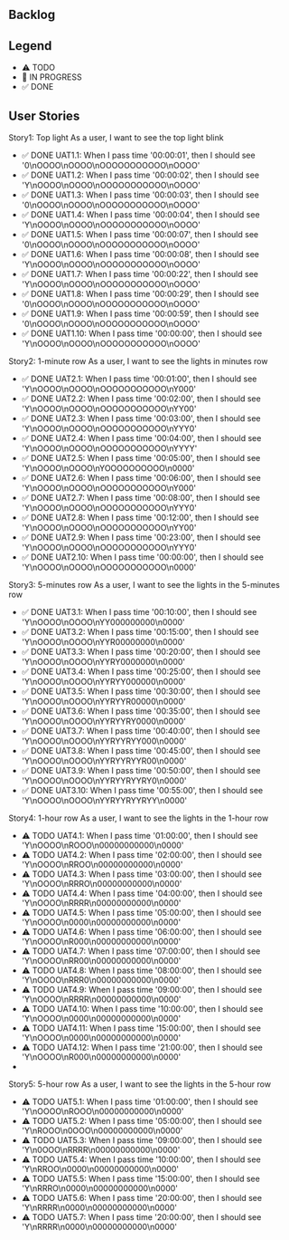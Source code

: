 ## Backlog

## Legend
- ⚠ TODO
- 🚧 IN PROGRESS
- ✅ DONE

## User Stories

Story1: Top light
As a user, I want to see the top light blink

- ✅ DONE UAT1.1: When I pass time '00:00:01', then I should see '0\nOOOO\nOOOO\nOOOOOOOOOOO\nOOOO'
- ✅ DONE UAT1.2: When I pass time '00:00:02', then I should see 'Y\nOOOO\nOOOO\nOOOOOOOOOOO\nOOOO'
- ✅ DONE UAT1.3: When I pass time '00:00:03', then I should see '0\nOOOO\nOOOO\nOOOOOOOOOOO\nOOOO'
- ✅ DONE UAT1.4: When I pass time '00:00:04', then I should see 'Y\nOOOO\nOOOO\nOOOOOOOOOOO\nOOOO'
- ✅ DONE UAT1.5: When I pass time '00:00:07', then I should see '0\nOOOO\nOOOO\nOOOOOOOOOOO\nOOOO'
- ✅ DONE UAT1.6: When I pass time '00:00:08', then I should see 'Y\nOOOO\nOOOO\nOOOOOOOOOOO\nOOOO'
- ✅ DONE UAT1.7: When I pass time '00:00:22', then I should see 'Y\nOOOO\nOOOO\nOOOOOOOOOOO\nOOOO'
- ✅ DONE UAT1.8: When I pass time '00:00:29', then I should see '0\nOOOO\nOOOO\nOOOOOOOOOOO\nOOOO'
- ✅ DONE UAT1.9: When I pass time '00:00:59', then I should see '0\nOOOO\nOOOO\nOOOOOOOOOOO\nOOOO'
- ✅ DONE UAT1.10: When I pass time '00:00:00', then I should see 'Y\nOOOO\nOOOO\nOOOOOOOOOOO\nOOOO'


Story2: 1-minute row
As a user, I want to see the lights in minutes row

- ✅ DONE UAT2.1: When I pass time '00:01:00', then I should see 'Y\nOOOO\nOOOO\nOOOOOOOOOOO\nY000'
- ✅ DONE UAT2.2: When I pass time '00:02:00', then I should see 'Y\nOOOO\nOOOO\nOOOOOOOOOOO\nYY00'
- ✅ DONE UAT2.3: When I pass time '00:03:00', then I should see 'Y\nOOOO\nOOOO\nOOOOOOOOOOO\nYYY0'
- ✅ DONE UAT2.4: When I pass time '00:04:00', then I should see 'Y\nOOOO\nOOOO\nOOOOOOOOOOO\nYYYY'
- ✅ DONE UAT2.5: When I pass time '00:05:00', then I should see 'Y\nOOOO\nOOOO\nYOOOOOOOOOO\n0000'
- ✅ DONE UAT2.6: When I pass time '00:06:00', then I should see 'Y\nOOOO\nOOOO\nOOOOOOOOOOO\nY000'
- ✅ DONE UAT2.7: When I pass time '00:08:00', then I should see 'Y\nOOOO\nOOOO\nOOOOOOOOOOO\nYYY0'
- ✅ DONE UAT2.8: When I pass time '00:12:00', then I should see 'Y\nOOOO\nOOOO\nOOOOOOOOOOO\nYY00'
- ✅ DONE UAT2.9: When I pass time '00:23:00', then I should see 'Y\nOOOO\nOOOO\nOOOOOOOOOOO\nYYY0'
- ✅ DONE UAT2.10: When I pass time '00:00:00', then I should see 'Y\nOOOO\nOOOO\nOOOOOOOOOOO\n0000'

Story3: 5-minutes row
As a user, I want to see the lights in the 5-minutes row

- ✅ DONE UAT3.1: When I pass time '00:10:00', then I should see 'Y\nOOOO\nOOOO\nYY000000000\n0000'
- ✅ DONE UAT3.2: When I pass time '00:15:00', then I should see 'Y\nOOOO\nOOOO\nYYR00000000\n0000'
- ✅ DONE UAT3.3: When I pass time '00:20:00', then I should see 'Y\nOOOO\nOOOO\nYYRY0000000\n0000'
- ✅ DONE UAT3.4: When I pass time '00:25:00', then I should see 'Y\nOOOO\nOOOO\nYYRYY000000\n0000'
- ✅ DONE UAT3.5: When I pass time '00:30:00', then I should see 'Y\nOOOO\nOOOO\nYYRYYR00000\n0000'
- ✅ DONE UAT3.6: When I pass time '00:35:00', then I should see 'Y\nOOOO\nOOOO\nYYRYYRY0000\n0000'
- ✅ DONE UAT3.7: When I pass time '00:40:00', then I should see 'Y\nOOOO\nOOOO\nYYRYYRYY000\n0000'
- ✅ DONE UAT3.8: When I pass time '00:45:00', then I should see 'Y\nOOOO\nOOOO\nYYRYYRYYR00\n0000'
- ✅ DONE UAT3.9: When I pass time '00:50:00', then I should see 'Y\nOOOO\nOOOO\nYYRYYRYYRY0\n0000'
- ✅ DONE UAT3.10: When I pass time '00:55:00', then I should see 'Y\nOOOO\nOOOO\nYYRYYRYYRYY\n0000'


Story4: 1-hour row
As a user, I want to see the lights in the 1-hour row

- ⚠ TODO UAT4.1: When I pass time '01:00:00', then I should see 'Y\nOOOO\nROOO\n00000000000\n0000'
- ⚠ TODO UAT4.2: When I pass time '02:00:00', then I should see 'Y\nOOOO\nRROO\n00000000000\n0000'
- ⚠ TODO UAT4.3: When I pass time '03:00:00', then I should see 'Y\nOOOO\nRRRO\n00000000000\n0000'
- ⚠ TODO UAT4.4: When I pass time '04:00:00', then I should see 'Y\nOOOO\nRRRR\n00000000000\n0000'
- ⚠ TODO UAT4.5: When I pass time '05:00:00', then I should see 'Y\nOOOO\n0000\n00000000000\n0000'
- ⚠ TODO UAT4.6: When I pass time '06:00:00', then I should see 'Y\nOOOO\nR000\n00000000000\n0000'
- ⚠ TODO UAT4.7: When I pass time '07:00:00', then I should see 'Y\nOOOO\nRR00\n00000000000\n0000'
- ⚠ TODO UAT4.8: When I pass time '08:00:00', then I should see 'Y\nOOOO\nRRR0\n00000000000\n0000'
- ⚠ TODO UAT4.9: When I pass time '09:00:00', then I should see 'Y\nOOOO\nRRRR\n00000000000\n0000'
- ⚠ TODO UAT4.10: When I pass time '10:00:00', then I should see 'Y\nOOOO\n0000\n00000000000\n0000'
- ⚠ TODO UAT4.11: When I pass time '15:00:00', then I should see 'Y\nOOOO\n0000\n00000000000\n0000'
- ⚠ TODO UAT4.12: When I pass time '21:00:00', then I should see 'Y\nOOOO\nR000\n00000000000\n0000'
- 
Story5: 5-hour row
As a user, I want to see the lights in the 5-hour row

- ⚠ TODO UAT5.1: When I pass time '01:00:00', then I should see 'Y\nOOOO\nROOO\n00000000000\n0000'
- ⚠ TODO UAT5.2: When I pass time '05:00:00', then I should see 'Y\nROOO\n0OOO\n00000000000\n0000'
- ⚠ TODO UAT5.3: When I pass time '09:00:00', then I should see 'Y\n0OOO\nRRRR\n00000000000\n0000'
- ⚠ TODO UAT5.4: When I pass time '10:00:00', then I should see 'Y\nRROO\n0000\n00000000000\n0000'
- ⚠ TODO UAT5.5: When I pass time '15:00:00', then I should see 'Y\nRRRO\n0000\n00000000000\n0000'
- ⚠ TODO UAT5.6: When I pass time '20:00:00', then I should see 'Y\nRRRR\n0000\n00000000000\n0000'
- ⚠ TODO UAT5.7: When I pass time '20:00:00', then I should see 'Y\nRRRR\n0000\n00000000000\n0000'